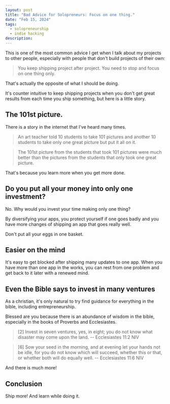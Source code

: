 ```yaml
---
layout: post
title: "Bad Advice for Solopreneurs: Focus on one thing."
date: "Feb 15, 2024"
tags:
  - solopreneurship
  - indie hacking
description:
---
```


This is one of the most common advice I get when I talk about my projects to other people, especially with people that don't build projects of their own:

> You keep shipping project after project. You need to stop and focus on one thing only.

That's actually the opposite of what I should be doing.

It's counter intuitive to keep shipping projects when you don't get great results from each time you ship something, but here is a little story.

## The 101st picture.

There is a story in the internet that I've heard many times.

> An art teacher told 10 students to take 101 pictures and another 10 students to take only one great picture but put it all on it.

> The 101st picture from the students that took 101 pictures were much better than the pictures from the students that only took one great picture.

That's because you learn more when you get more done.

## Do you put all your money into only one investment?

No. Why would you invest your time making only one thing?

By diversifying your apps, you protect yourself if one goes badly and you have more changes of shipping an app that goes really well.

Don't put all your eggs in one basket.

## Easier on the mind

It's easy to get blocked after shipping many updates to one app. When you have more than one app in the works, you can rest from one problem and get back to it later with a renewed mind.

## Even the Bible says to invest in many ventures

As a christian, it's only natural to try find guidance for everything in the bible, including entrepreneurship.

Blessed are you because there is an abundance of wisdom in the bible, especially in the books of Proverbs and Ecclesiastes.

> [2] Invest in seven ventures, yes, in eight; you do not know what disaster may come upon the land. -- Ecclesiastes 11:2 NIV

> [6] Sow your seed in the morning, and at evening let your hands not be idle, for you do not know which will succeed, whether this or that, or whether both will do equally well. -- Ecclesiastes 11:6 NIV

And there is much more!

## Conclusion

Ship more! And learn while doing it.

